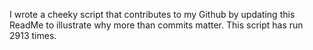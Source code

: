I wrote a cheeky script that contributes to my Github by updating this ReadMe to illustrate why more than commits matter. This script has run 2913 times.